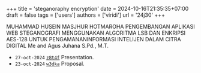+++
title = 'steganoraphy encryption'
date = 2024-10-16T21:35:35+07:00
draft = false
tags = ['users']
authors = ['viridi']
url = '24j30'
+++

MUHAMMAD HUSEIN MASJHUR HOTMAROHA
PENGEMBANGAN APLIKASI WEB STEGANOGRAFI MENGGUNAKAN ALGORITMA LSB DAN ENKRIPSI AES-128 UNTUK PENGAMANANINFORMASI INTELIJEN DALAM CITRA DIGITAL
Me and Agus Juhana S.Pd., M.T.

+ `27-oct-2024` [`z8t4f`](https://osf.io/z8t4f) Presentation.
+ `23-oct-2024` [`w3dka`](https://osf.io/w3dka) Proposal.
